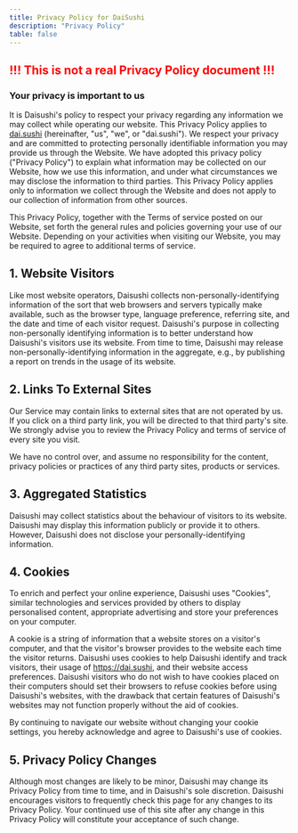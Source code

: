 ```yaml
---
title: Privacy Policy for DaiSushi
description: "Privacy Policy"
table: false
---
```


<h2 style="color:#f00">!!! This is not a real Privacy Policy document !!!</h2>

### Your privacy is important to us

It is Daisushi's policy to respect your privacy regarding any information we may collect while operating our website. This Privacy Policy applies to [dai.sushi](https://dai.sushi) (hereinafter, "us", "we", or "dai.sushi"). We respect your privacy and are committed to protecting personally identifiable information you may provide us through the Website. We have adopted this privacy policy ("Privacy Policy") to explain what information may be collected on our Website, how we use this information, and under what circumstances we may disclose the information to third parties. This Privacy Policy applies only to information we collect through the Website and does not apply to our collection of information from other sources.

This Privacy Policy, together with the Terms of service posted on our Website, set forth the general rules and policies governing your use of our Website. Depending on your activities when visiting our Website, you may be required to agree to additional terms of service.

## 1\. Website Visitors

Like most website operators, Daisushi collects non-personally-identifying information of the sort that web browsers and servers typically make available, such as the browser type, language preference, referring site, and the date and time of each visitor request. Daisushi's purpose in collecting non-personally identifying information is to better understand how Daisushi's visitors use its website. From time to time, Daisushi may release non-personally-identifying information in the aggregate, e.g., by publishing a report on trends in the usage of its website.

## 2\. Links To External Sites

Our Service may contain links to external sites that are not operated by us. If you click on a third party link, you will be directed to that third party's site. We strongly advise you to review the Privacy Policy and terms of service of every site you visit.

We have no control over, and assume no responsibility for the content, privacy policies or practices of any third party sites, products or services.

## 3\. Aggregated Statistics

Daisushi may collect statistics about the behaviour of visitors to its website. Daisushi may display this information publicly or provide it to others. However, Daisushi does not disclose your personally-identifying information.

## 4\. Cookies

To enrich and perfect your online experience, Daisushi uses "Cookies", similar technologies and services provided by others to display personalised content, appropriate advertising and store your preferences on your computer.

A cookie is a string of information that a website stores on a visitor's computer, and that the visitor's browser provides to the website each time the visitor returns. Daisushi uses cookies to help Daisushi identify and track visitors, their usage of https://dai.sushi, and their website access preferences. Daisushi visitors who do not wish to have cookies placed on their computers should set their browsers to refuse cookies before using Daisushi's websites, with the drawback that certain features of Daisushi's websites may not function properly without the aid of cookies.

By continuing to navigate our website without changing your cookie settings, you hereby acknowledge and agree to Daisushi's use of cookies.

## 5\. Privacy Policy Changes

Although most changes are likely to be minor, Daisushi may change its Privacy Policy from time to time, and in Daisushi's sole discretion. Daisushi encourages visitors to frequently check this page for any changes to its Privacy Policy. Your continued use of this site after any change in this Privacy Policy will constitute your acceptance of such change.
